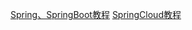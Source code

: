 [Spring、SpringBoot教程](https://pdai.tech/md/spring/spring.html)
[SpringCloud教程](https://blog.csdn.net/forezp/article/details/70148833)
